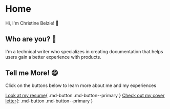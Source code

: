 # Home

Hi, I'm Christine Belzie! 👋

## Who are you? 🤔

I'm a technical writer who specializes in creating documentation that helps users gain a better experience with products.

## Tell me More! 😄

Click on the buttons below to learn more about me and my experiences

[Look at my resume](#){ .md-button .md-button--primary } [Check out my cover letter](#){: .md-button .md-button--primary }

